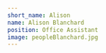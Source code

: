 ```yaml
---
short_name: Alison
name: Alison Blanchard
position: Office Assistant
image: peopleBlanchard.jpg
---
```

